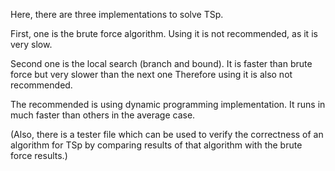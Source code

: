 Here, there are three implementations to solve TSp. 

First, one is the brute force algorithm. Using it is not recommended, as it is very slow.

Second one is the local search (branch and bound). It is faster than brute force but very slower than the next one Therefore using it is also not recommended.

The recommended is using dynamic programming implementation. It runs in much faster than others in the average case.

(Also, there is a tester file which can be used to verify the correctness of an algorithm for TSp by comparing results of that algorithm with the brute force results.)
